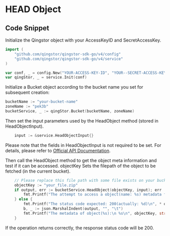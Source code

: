 # HEAD Object

## Code Snippet

Initialize the Qingstor object with your AccessKeyID and SecretAccessKey.

```go
import (
	"github.com/qingstor/qingstor-sdk-go/v4/config"
	"github.com/qingstor/qingstor-sdk-go/v4/service"
)

var conf, _ = config.New("YOUR-ACCESS-KEY-ID", "YOUR--SECRET-ACCESS-KEY")
var qingStor, _ = service.Init(conf)
```

Initialize a Bucket object according to the bucket name you set for subsequent creation:

```go
bucketName := "your-bucket-name"
zoneName := "pek3b"
bucketService, _ := qingStor.Bucket(bucketName, zoneName)
```

Then set the input parameters used by the HeadObject method (stored in HeadObjectInput).

```go
	input := &service.HeadObjectInput{}
```

Please note that the fields in HeadObjectInput is not required to be set. For details, please refer to [Official API Documentation](https://docsv4.qingcloud.com/user_guide/storage/object_storage/api/object/basic_opt/head/).

Then call the HeadObject method to get the object meta information and test if it can be accessed. objectKey Sets the filepath of the object to be fetched (in the current bucket).

```go
	// Please replace this file path with some file exists on your bucket.
	objectKey := "your_file.zip"
	if output, err := bucketService.HeadObject(objectKey, input); err != nil {
		fmt.Printf("The attempt to access a object(name: %s) metadata failed with given error: %s\n", bucketName, err)
	} else {
		fmt.Printf("The status code expected: 200(actually: %d)\n", * output.StatusCode)
		b, _ := json.MarshalIndent(output, "", "\t")
		fmt.Printf("The metadata of object(%s):\n %s\n", objectKey, string(b))
	}
```

If the operation returns correctly, the response status code will be 200.
